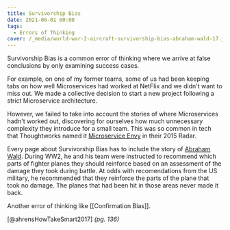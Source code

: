 ```yaml
---
title: Survivorship Bias
date: 2021-06-01 00:00
tags:
  - Errors of Thinking
cover: /_media/world-war-2-aircraft-survivorship-bias-abraham-wald-17.jpeg
---
```


Survivorship Bias is a common error of thinking where we arrive at false conclusions by only examining success cases.

For example, on one of my former teams, some of us had been keeping tabs on how well Microservices had worked at NetFlix and we didn't want to miss out. We made a collective decision to start a new project following a strict Microservice architecture. 

However, we failed to take into account the stories of where Microservices hadn't worked out, discovering for ourselves how much unnecessary complexity they introduce for a small team. This was so common in tech that Thoughtworks named it [Microservice Envy](https://www.thoughtworks.com/radar/techniques/microservice-envy) in their 2015 Radar.

Every page about Survivorship Bias has to include the story of [Abraham Wald](https://en.wikipedia.org/wiki/Survivorship_bias#In_the_military). During WW2, he and his team were instructed to recommend which parts of fighter planes they should reinforce based on an assessment of the damage they took during battle. At odds with recomendations from the US military, he recommended that they reinforce the parts of the plane that took no damage. The planes that had been hit in those areas never made it back.

Another error of thinking like [[Confirmation Bias]].

[@ahrensHowTakeSmart2017] *(pg. 136)*